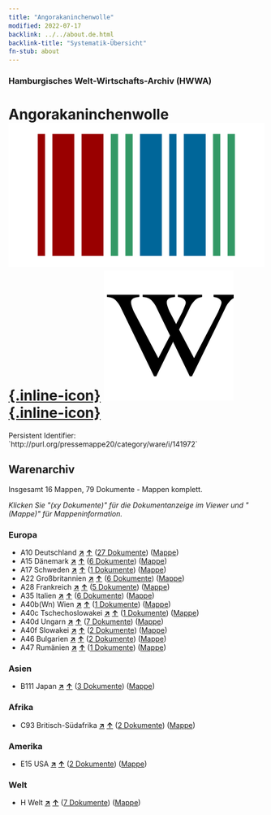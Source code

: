 ```yaml
---
title: "Angorakaninchenwolle"
modified: 2022-07-17
backlink: ../../about.de.html
backlink-title: "Systematik-Übersicht"
fn-stub: about
---
```


### Hamburgisches Welt-Wirtschafts-Archiv (HWWA)

# Angorakaninchenwolle &#160; [![Wikidata](/images/Wikidata-logo.svg "Wikidata"){.inline-icon}](http://www.wikidata.org/entity/Q542460) [![Wikipedia](/images/Wikipedia-W.svg "Wikipedia"){.inline-icon}](https://de.wikipedia.org/wiki/Angora)

<div class="hint">Persistent Identifier: `http://purl.org/pressemappe20/category/ware/i/141972`</div>







## Warenarchiv




Insgesamt 16 Mappen, 79 Dokumente - Mappen komplett.

_Klicken Sie "(xy Dokumente)" für die Dokumentanzeige im Viewer und "(Mappe)" für Mappeninformation._




### Europa

- A10 Deutschland [**&nearr;**](../../../geo/i/126128/about.de.html "Deutschland (alle Mappen)") [**&uarr;**](../../../geo/about.de.html#A10 "Ländersystematik") (<a href="https://pm20.zbw.eu/iiifview/folder/wa/141972,126128" title="über: Angorakaninchenwolle : Deutschland" target="_blank">27 Dokumente</a>) ([Mappe](../../../../folder/wa/1419xx/141972/1261xx/126128/about.de.html))
- A15 Dänemark [**&nearr;**](../../../geo/i/141739/about.de.html "Dänemark (alle Mappen)") [**&uarr;**](../../../geo/about.de.html#A15 "Ländersystematik") (<a href="https://pm20.zbw.eu/iiifview/folder/wa/141972,141739" title="über: Angorakaninchenwolle : Dänemark" target="_blank">6 Dokumente</a>) ([Mappe](../../../../folder/wa/1419xx/141972/1417xx/141739/about.de.html))
- A17 Schweden [**&nearr;**](../../../geo/i/140968/about.de.html "Schweden (alle Mappen)") [**&uarr;**](../../../geo/about.de.html#A17 "Ländersystematik") (<a href="https://pm20.zbw.eu/iiifview/folder/wa/141972,140968" title="über: Angorakaninchenwolle : Schweden" target="_blank">1 Dokumente</a>) ([Mappe](../../../../folder/wa/1419xx/141972/1409xx/140968/about.de.html))
- A22 Großbritannien [**&nearr;**](../../../geo/i/140974/about.de.html "Großbritannien (alle Mappen)") [**&uarr;**](../../../geo/about.de.html#A22 "Ländersystematik") (<a href="https://pm20.zbw.eu/iiifview/folder/wa/141972,140974" title="über: Angorakaninchenwolle : Großbritannien" target="_blank">6 Dokumente</a>) ([Mappe](../../../../folder/wa/1419xx/141972/1409xx/140974/about.de.html))
- A28 Frankreich [**&nearr;**](../../../geo/i/140982/about.de.html "Frankreich (alle Mappen)") [**&uarr;**](../../../geo/about.de.html#A28 "Ländersystematik") (<a href="https://pm20.zbw.eu/iiifview/folder/wa/141972,140982" title="über: Angorakaninchenwolle : Frankreich" target="_blank">5 Dokumente</a>) ([Mappe](../../../../folder/wa/1419xx/141972/1409xx/140982/about.de.html))
- A35 Italien [**&nearr;**](../../../geo/i/141008/about.de.html "Italien (alle Mappen)") [**&uarr;**](../../../geo/about.de.html#A35 "Ländersystematik") (<a href="https://pm20.zbw.eu/iiifview/folder/wa/141972,141008" title="über: Angorakaninchenwolle : Italien" target="_blank">6 Dokumente</a>) ([Mappe](../../../../folder/wa/1419xx/141972/1410xx/141008/about.de.html))
- A40b(Wn) Wien [**&nearr;**](../../../geo/i/141021/about.de.html "Wien (alle Mappen)") [**&uarr;**](../../../geo/about.de.html#A40b(Wn) "Ländersystematik") (<a href="https://pm20.zbw.eu/iiifview/folder/wa/141972,141021" title="über: Angorakaninchenwolle : Wien" target="_blank">1 Dokumente</a>) ([Mappe](../../../../folder/wa/1419xx/141972/1410xx/141021/about.de.html))
- A40c Tschechoslowakei [**&nearr;**](../../../geo/i/141022/about.de.html "Tschechoslowakei (alle Mappen)") [**&uarr;**](../../../geo/about.de.html#A40c "Ländersystematik") (<a href="https://pm20.zbw.eu/iiifview/folder/wa/141972,141022" title="über: Angorakaninchenwolle : Tschechoslowakei" target="_blank">1 Dokumente</a>) ([Mappe](../../../../folder/wa/1419xx/141972/1410xx/141022/about.de.html))
- A40d Ungarn [**&nearr;**](../../../geo/i/141025/about.de.html "Ungarn (alle Mappen)") [**&uarr;**](../../../geo/about.de.html#A40d "Ländersystematik") (<a href="https://pm20.zbw.eu/iiifview/folder/wa/141972,141025" title="über: Angorakaninchenwolle : Ungarn" target="_blank">7 Dokumente</a>) ([Mappe](../../../../folder/wa/1419xx/141972/1410xx/141025/about.de.html))
- A40f Slowakei [**&nearr;**](../../../geo/i/141029/about.de.html "Slowakei (alle Mappen)") [**&uarr;**](../../../geo/about.de.html#A40f "Ländersystematik") (<a href="https://pm20.zbw.eu/iiifview/folder/wa/141972,141029" title="über: Angorakaninchenwolle : Slowakei" target="_blank">2 Dokumente</a>) ([Mappe](../../../../folder/wa/1419xx/141972/1410xx/141029/about.de.html))
- A46 Bulgarien [**&nearr;**](../../../geo/i/141039/about.de.html "Bulgarien (alle Mappen)") [**&uarr;**](../../../geo/about.de.html#A46 "Ländersystematik") (<a href="https://pm20.zbw.eu/iiifview/folder/wa/141972,141039" title="über: Angorakaninchenwolle : Bulgarien" target="_blank">2 Dokumente</a>) ([Mappe](../../../../folder/wa/1419xx/141972/1410xx/141039/about.de.html))
- A47 Rumänien [**&nearr;**](../../../geo/i/141040/about.de.html "Rumänien (alle Mappen)") [**&uarr;**](../../../geo/about.de.html#A47 "Ländersystematik") (<a href="https://pm20.zbw.eu/iiifview/folder/wa/141972,141040" title="über: Angorakaninchenwolle : Rumänien" target="_blank">1 Dokumente</a>) ([Mappe](../../../../folder/wa/1419xx/141972/1410xx/141040/about.de.html))

### Asien

- B111 Japan [**&nearr;**](../../../geo/i/141272/about.de.html "Japan (alle Mappen)") [**&uarr;**](../../../geo/about.de.html#B111 "Ländersystematik") (<a href="https://pm20.zbw.eu/iiifview/folder/wa/141972,141272" title="über: Angorakaninchenwolle : Japan" target="_blank">3 Dokumente</a>) ([Mappe](../../../../folder/wa/1419xx/141972/1412xx/141272/about.de.html))

### Afrika

- C93 Britisch-Südafrika [**&nearr;**](../../../geo/i/141454/about.de.html "Britisch-Südafrika (alle Mappen)") [**&uarr;**](../../../geo/about.de.html#C93 "Ländersystematik") (<a href="https://pm20.zbw.eu/iiifview/folder/wa/141972,141454" title="über: Angorakaninchenwolle : Britisch-Südafrika" target="_blank">2 Dokumente</a>) ([Mappe](../../../../folder/wa/1419xx/141972/1414xx/141454/about.de.html))

### Amerika

- E15 USA [**&nearr;**](../../../geo/i/141653/about.de.html "USA (alle Mappen)") [**&uarr;**](../../../geo/about.de.html#E15 "Ländersystematik") (<a href="https://pm20.zbw.eu/iiifview/folder/wa/141972,141653" title="über: Angorakaninchenwolle : USA" target="_blank">2 Dokumente</a>) ([Mappe](../../../../folder/wa/1419xx/141972/1416xx/141653/about.de.html))

### Welt

- H Welt [**&nearr;**](../../../geo/i/141728/about.de.html "Welt (alle Mappen)") [**&uarr;**](../../../geo/about.de.html#H "Ländersystematik") (<a href="https://pm20.zbw.eu/iiifview/folder/wa/141972,141728" title="über: Angorakaninchenwolle : Welt" target="_blank">7 Dokumente</a>) ([Mappe](../../../../folder/wa/1419xx/141972/1417xx/141728/about.de.html))








